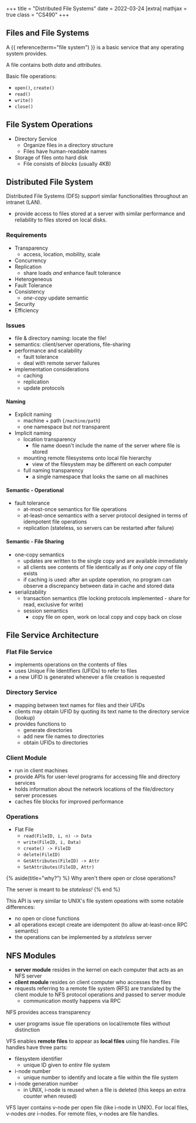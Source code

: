 +++
title = "Distributed File Systems"
date = 2022-03-24
[extra]
mathjax = true
class = "CS490"
+++

## Files and File Systems

A {{ reference(term="file system") }} is a basic service that any operating system provides.

A file contains both *data* and *attributes*.

Basic file operations:
- `open()`, `create()`
- `read()`
- `write()`
- `close()`

## File System Operations

- Directory Service
  - Organize files in a directory structure
  - Files have human-readable names
- Storage of files onto hard disk
  - File consists of *blocks* (usually 4KB)

## Distributed File System

Distributed File Systems (DFS) support similar functionalities throughout an intranet (LAN).
- provide access to files stored at a server with similar performance and reliability to files stored on local disks.

### Requirements

- Transparency
  - access, location, mobility, scale
- Concurrency
- Replication
  - share loads *and* enhance fault tolerance
- Heterogeneous
- Fault Tolerance
- Consistency
  - *one-copy* update semantic
- Security
- Efficiency

### Issues

- file & directory naming: locate the file!
- semantics: client/server operations, file-sharing
- performance and scalability
  - fault tolerance
  - deal with remote server failures
- implementation considerations
  - caching
  - replication
  - update protocols
#### Naming

- Explicit naming
  - machine + path (`/machine/path`)
  - one namespace but *not* transparent
- Implicit naming
  - location transparency
    - file name doesn't include the name of the server where file is stored
  - mounting remote filesystems onto local file hierarchy
    - view of the filesystem may be different on each computer
  - full naming transparency
    - a single namespace that looks the same on all machines
#### Semantic - Operational
- fault tolerance
  - at-most-once semantics for file operations
  - at-least-once semantics with a server protocol designed in terms of idempotent file operations
  - replication (stateless, so servers can be restarted after failure)

#### Semantic - File Sharing
- one-copy semantics
  - updates are written to the single copy and are available immediately
  - all clients see contents of file identically as if only *one copy* of file exists
  - if caching is used: after an update operation, no program can observe a discrepancy between data in cache and stored data
- serializability
  - transaction semantics (file locking protocols implemented - share for read, exclusive for write)
  - session semantics
    - copy file on open, work on local copy and copy back on close

## File Service Architecture

### Flat File Service

- implements operations on the contents of files
- uses Unique File Identifiers (UFIDs) to refer to files
- a new UFID is generated whenever a file creation is requested

### Directory Service
- mapping between text names for files and their UFIDs
- clients may obtain UFID by quoting its text name to the directory service (lookup)
- provides functions to
  - generate directories
  - add new file names to directories
  - obtain UFIDs to directories

### Client Module

- run in client machines
- provide APIs for user-level programs for accessing file and directory services
- holds information about the network locations of the file/directory server processes
- caches file blocks for improved performance

### Operations

- Flat File
  - `read(FileID, i, n) -> Data`
  - `write(FileID, i, Data)`
  - `create() -> FileID`
  - `delete(FileID)`
  - `GetAttributes(FileID) -> Attr`
  - `SetAttributes(FileID, Attr)`

{% aside(title="why?") %}
Why aren't there open or close operations?

The server is meant to be *stateless!*
{% end %}


This API is very similar to UNIX's file system opeations with some notable differences:
- no open or close functions
- all operations except create are idempotent (to allow at-least-once RPC semantic)
- the operations can be implemented by a *stateless* server

## NFS Modules

- **server module** resides in the kernel on each computer that acts as an NFS server
- **client module** resides on client computer who accesses the files
- requests referring to a remote file system (RFS) are translated by the client module to NFS protocol operations and passed to server module
  - communication mostly happens via RPC

NFS provides access transparency
- user programs issue file operations on local/remote files without distinction

VFS enables **remote files** to appear as **local files** using file handles. File handles have three parts:
- filesystem identifier
  - unique ID given to *entire* file system
- i-node number
  - unique number to identify and locate a file within the file system
- i-node generation number
  - in UNIX, i-node is reused when a file is deleted (this keeps an extra counter when reused)

VFS layer contains v-node per open file (like i-node in UNIX). For local files, v-nodes *are* i-nodes. For remote files, v-nodes are file handles.
